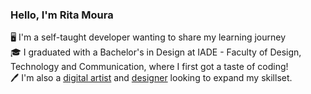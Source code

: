 ### Hello, I'm Rita Moura

🖥️ I'm a self-taught developer wanting to share my learning journey<br>
🎓 I graduated with a Bachelor's in Design at IADE - Faculty of Design, Technology and Communication, where I first got a taste of coding!<br>
🖊️ I'm also a [digital artist](https://www.instagram.com/ritavisuals/) and [designer](https://www.behance.net/ritam8) looking to expand my skillset. 
